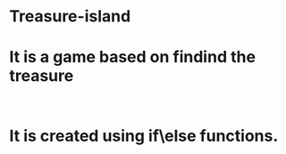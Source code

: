 # Treasure-island
<h1>It is a game based on findind the treasure<h1><br>
It is created using if\else functions. 
